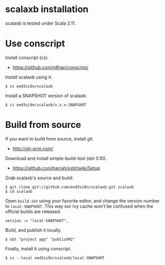 scalaxb installation
====================

scalaxb is tested under Scala 2.11.

Use conscript
=============

Install conscript (cs).

- https://github.com/n8han/conscript/

Install scalaxb using it.

    $ cs eed3si9n/scalaxb

Install a SNAPSHOT version of scalaxb.

    $ cs eed3si9n/scalaxb/x.x.x-SNAPSHOT

Build from source
=================================

If you want to build from source, install git.

- http://git-scm.com/

Download and install simple-build-tool (sbt 0.10).

- https://github.com/harrah/xsbt/wiki/Setup

Grab scalaxb's source and build:

    $ git clone git://github.com/eed3si9n/scalaxb.git scalaxb
    $ cd scalaxb

Open `build.sbt` using your favorite editor, and change the version number to `local-SNAPSHOT`.
This way our Ivy cache won't be confused when the official builds are released.

    version := "local-SNAPSHOT",

Build, and publish it locally.

    $ sbt "project app" "publishM2"

Finally, install it using conscript.

    $ cs --local eed3si9n/scalaxb/local-SNAPSHOT
